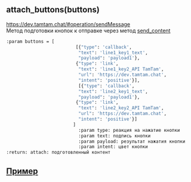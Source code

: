 ## attach_buttons(buttons)  
https://dev.tamtam.chat/#operation/sendMessage    
Метод подготовки кнопок к отправке через метод [send_content](send_content.md)
```bash
:param buttons = [
                          [{"type": 'callback',
                           "text": 'line1_key1_text',
                           "payload": 'payload1'},
                          {"type": 'link',
                           "text": 'line1_key2_API TamTam',
                           "url": 'https://dev.tamtam.chat',
                           "intent": 'positive'}],
                           [{"type": 'callback',
                           "text": 'line2_key1_text',
                           "payload": 'payload1'},
                          {"type": 'link',
                           "text": 'line2_key2_API TamTam',
                           "url": 'https://dev.tamtam.chat',
                           "intent": 'positive'}]
                         ]
                           :param type: реакция на нажатие кнопки
                           :param text: подпись кнопки
                           :param payload: результат нажатия кнопки
                           :param intent: цвет кнопки    
:return: attach: подготовленный контент  
```
## [Пример](https://github.com/registriren/botapitamtam/blob/master/doc/edit_content.md#пример)
